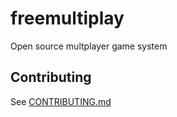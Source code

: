 # freemultiplay
Open source multplayer game system

## Contributing

See [CONTRIBUTING.md](CONTRIBUTING.md)